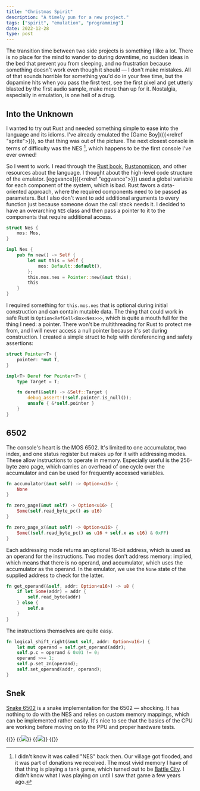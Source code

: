```yaml
---
title: "Christmas Spirit"
description: "A timely pun for a new project."
tags: ["spirit", "emulation", "programming"]
date: 2022-12-28
type: post
---
```

The transition time between two side projects is something I like a lot. There is no place for the mind to wander to during downtime, no sudden ideas in the bed that prevent you from sleeping, and no frustration because something doesn't work even though it should &mdash; I don't make mistakes. All of that sounds horrible for something you'd do in your free time, but the dopamine hits when you pass the first test, see the first pixel and get utterly blasted by the first audio sample, make more than up for it. Nostalgia, especially in emulation, is one hell of a drug.

## Into the Unknown
I wanted to try out Rust and needed something simple to ease into the language and its idioms. I've already emulated the [Game Boy]({{<relref "sprite">}}), so that thing was out of the picture. The next closest console in terms of difficulty was the NES [^1], which happens to be the first console I've ever owned!

[^1]: I didn't know it was called "NES" back then. Our village got flooded, and it was part of donations we received. The most vivid memory I have of that thing is playing a tank game, which turned out to be [Battle City](https://en.wikipedia.org/wiki/Battle_City). I didn't know what I was playing on until I saw that game a few years ago.

So I went to work. I read through the [Rust book](https://doc.rust-lang.org/book/title-page.html), [Rustonomicon](https://doc.rust-lang.org/nomicon/intro.html), and other resources about the language. I thought about the high-level code structure of the emulator. [eggvance]({{<relref "eggvance">}}) used a global variable for each component of the system, which is bad. Rust favors a data-oriented approach, where the required components need to be passed as parameters. But I also don't want to add additional arguments to every function just because someone down the call stack needs it. I decided to have an overarching `NES` class and then pass a pointer to it to the components that require additional access.

```rust
struct Nes {
    mos: Mos,
}

impl Nes {
    pub fn new() -> Self {
        let mut this = Self {
            mos: Default::default(),
        };
        this.mos.nes = Pointer::new(&mut this);
        this
    }
}
```

I required something for `this.mos.nes` that is optional during initial construction and can contain mutable data. The thing that could work in safe Rust is `Option<RefCell<Box<Nes>>>`, which is quite a mouth full for the thing I need: a pointer. There won't be multithreading for Rust to protect me from, and I will never access a null pointer because it's set during construction. I created a simple struct to help with  dereferencing and safety assertions:

```rust
struct Pointer<T> {
    pointer: *mut T,
}

impl<T> Deref for Pointer<T> {
    type Target = T;

    fn deref(&self) -> &Self::Target {
        debug_assert!(!self.pointer.is_null());
        unsafe { &*self.pointer }
    }
}
```

## 6502
The console's heart is the MOS 6502. It's limited to one accumulator, two index, and one status register but makes up for it with addressing modes. These allow instructions to operate in memory. Especially useful is the 256-byte zero page, which carries an overhead of one cycle over the accumulator and can be used for frequently accessed variables.

```rust
fn accumulator(&mut self) -> Option<u16> {
    None
}

fn zero_page(&mut self) -> Option<u16> {
    Some(self.read_byte_pc() as u16)
}

fn zero_page_x(&mut self) -> Option<u16> {
    Some((self.read_byte_pc() as u16 + self.x as u16) & 0xFF)
}
```

Each addressing mode returns an optional 16-bit address, which is used as an operand for the instructions. Two modes don't address memory: implied, which means that there is no operand, and accumulator, which uses the accumulator as the operand. In the emulator, we use the `None` state of the supplied address to check for the latter.

```rust
fn get_operand(&self, addr: Option<u16>) -> u8 {
    if let Some(addr) = addr {
        self.read_byte(addr)
    } else {
        self.a
    }
}
```

The instructions themselves are quite easy.

```rust
fn logical_shift_right(&mut self, addr: Option<u16>) {
    let mut operand = self.get_operand(addr);
    self.p.c = operand & 0x01 != 0;
    operand >>= 1;
    self.p.set_zn(operand);
    self.set_operand(addr, operand);
}
```

## Snek
[Snake 6502](https://skilldrick.github.io/easy6502/#snake) is a snake implementation for the 6502 &mdash; shocking. It has nothing to do with the NES and relies on custom memory mappings, which can be implemented rather easily. It's nice to see that the basics of the CPU are working before moving on to the PPU and proper hardware tests.

{{<wrap>}}
  {{<image src="img/snake-1.png" caption="Snake">}}
  {{<image src="img/snake-2.png" caption="Even longer snake">}}
{{</wrap>}}
